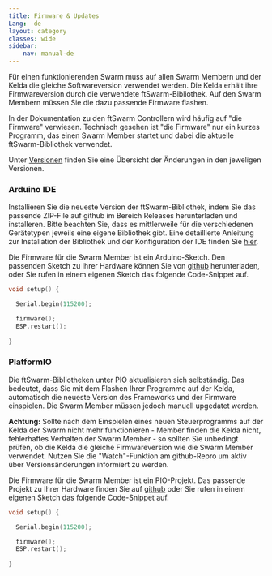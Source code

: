 ```yaml
---
title: Firmware & Updates
Lang:  de
layout: category
classes: wide
sidebar:
    nav: manual-de
---
```


Für einen funktionierenden Swarm muss auf allen Swarm Membern und der Kelda die gleiche Softwareversion verwendet werden. Die Kelda erhält ihre Firmwareversion durch die verwendete ftSwarm-Bibliothek. Auf den Swarm Membern müssen Sie die dazu passende Firmware flashen.

In der Dokumentation zu den ftSwarm Controllern wird häufig auf "die Firmware" verwiesen. Technisch gesehen ist "die Firmware" nur ein kurzes Programm, das einen Swarm Member startet und dabei die aktuelle ftSwarm-Bibliothek verwendet.

Unter [Versionen](https://github.com/elektrofuzzis/ftSwarm/releases) finden Sie eine Übersicht der Änderungen in den jeweligen Versionen.

### Arduino IDE

Installieren Sie die neueste Version der ftSwarm-Bibliothek, indem Sie das passende ZIP-File auf github im Bereich Releases herunterladen und installeren. Bitte beachten Sie, dass es mittlerweile für die verschiedenen Gerätetypen jeweils eine eigene Bibliothek gibt. Eine detaillierte Anleitung zur Installation der Bibliothek und der Konfiguration der IDE finden Sie [hier](../ide).

Die Firmware für die Swarm Member ist ein Arduino-Sketch. Den passenden Sketch zu Ihrer Hardware können Sie von [github](https://github.com/elektrofuzzis/ftSwarm/tree/master/src/arduino/firmware) herunterladen, oder Sie rufen in einem eigenen Sketch das folgende Code-Snippet auf.

```cpp
void setup() {

  Serial.begin(115200);

  firmware();
  ESP.restart();
   
}
```

### PlatformIO

Die ftSwarm-Bibliotheken unter PIO aktualisieren sich selbständig. Das bedeutet, dass Sie mit dem Flashen Ihrer Programme auf der Kelda, automatisch die neueste Version des Frameworks und der Firmware einspielen. Die Swarm Member müssen jedoch manuell upgedatet werden.

**Achtung:** Sollte nach dem Einspielen eines neuen Steuerprogramms auf der Kelda der Swarm nicht mehr funktionieren - Member finden die Kelda nicht, fehlerhaftes Verhalten der Swarm Member - so sollten Sie unbedingt prüfen, ob die Kelda die gleiche Firmwareversion wie die Swarm Member verwendet. Nutzen Sie die "Watch"-Funktion am github-Repro um aktiv über Versionsänderungen informiert zu werden. 

Die Firmware für die Swarm Member ist ein PIO-Projekt. Das passende Projekt zu Ihrer Hardware finden Sie auf [github](https://github.com/elektrofuzzis/ftSwarm/tree/master/src) oder Sie rufen in einem eigenen Sketch das folgende Code-Snippet auf.

```cpp
void setup() {

  Serial.begin(115200);

  firmware();
  ESP.restart();
   
}
```